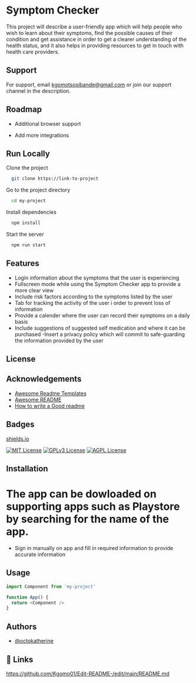 # 
# Symptom Checker

This project will describe a user-friendly app which will help people who wish to learn about their symptoms, find the possible causes of their condition and get assistance in order to get a clearer understanding of the health status, and it also helps in providing resources to get in touch with health care providers.


## Support

For support, email kgomotsosibande@gmail.com or join our support channel in the description.


## Roadmap

- Additional browser support

- Add more integrations


## Run Locally

Clone the project

```bash
  git clone https://link-to-project
```

Go to the project directory

```bash
  cd my-project
```

Install dependencies

```bash
  npm install
```

Start the server

```bash
  npm run start
```


## Features

- Login information about the symptoms that the user is experiencing
- Fullscreen mode while using the Symptom Checker app to provide a more clear view
- Include risk factors according to the symptoms listed by the user
- Tab for tracking the activity of the user i order to prevent loss of information
- Provide a calender where the user can record their symptoms on a daily basis 
- Include suggestions of suggested self medication and where it can be purchased
-Insert a privacy policy which will commit to safe-guarding the information provided by the user



## License




## Acknowledgements

 - [Awesome Readme Templates](https://awesomeopensource.com/project/elangosundar/awesome-README-templates)
 - [Awesome README](https://github.com/matiassingers/awesome-readme)
 - [How to write a Good readme](https://bulldogjob.com/news/449-how-to-write-a-good-readme-for-your-github-project)


## Badges

 [shields.io](https://shields.io/)

[![MIT License](https://img.shields.io/badge/License-MIT-green.svg)](https://choosealicense.com/licenses/mit/)
[![GPLv3 License](https://img.shields.io/badge/License-GPL%20v3-yellow.svg)](https://opensource.org/licenses/)
[![AGPL License](https://img.shields.io/badge/license-AGPL-blue.svg)](http://www.gnu.org/licenses/agpl-3.0)


## Installation

# The app can be dowloaded on supporting apps such as Playstore by searching for the name of the app.
- Sign in manually on app and fill in required information to provide accurate information


    
## Usage

```javascript
import Component from 'my-project'

function App() {
  return <Component />
}
```


## Authors

- [@octokatherine](https://www.github.com/octokatherine)


## 🔗 Links

https://github.com/Kgomo01/Edit-README-/edit/main/README.md

